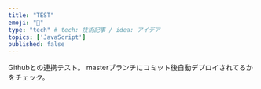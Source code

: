 ```yaml
---
title: "TEST"
emoji: "🕌"
type: "tech" # tech: 技術記事 / idea: アイデア
topics: ['JavaScript']
published: false
---
```

Githubとの連携テスト。
masterブランチにコミット後自動デプロイされてるかをチェック。